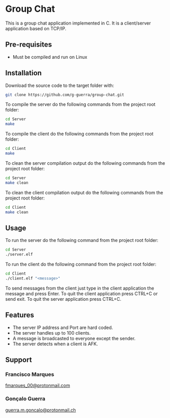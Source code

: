 # Group Chat

This is a group chat application implemented in C. It is a client/server application based on TCP/IP.

## Pre-requisites
* Must be compiled and run on Linux

## Installation

Download the source code to the target folder with:
```bash
git clone https://github.com/g-guerra/group-chat.git
```

To compile the server do the following commands from the project root folder:
```bash
cd Server
make
```

To compile the client do the following commands from the project root folder:
```bash
cd Client
make
```

To clean the server compilation output do the following commands from the project root folder:
```bash
cd Server
make clean
```

To clean the client compilation output do the following commands from the project root folder:
```bash
cd Client
make clean
```

## Usage

To run the server do the following command from the project root folder:
```bash
cd Server
./server.elf
```

To run the client do the following command from the project root folder:
```bash
cd Client
./client.elf "<message>"
```

To send messages from the client just type in the client application the message and press Enter.
To quit the client application press CTRL+C or send exit.
To quit the server application press CTRL+C.

## Features

* The server IP address and Port are hard coded.
* The server handles up to 100 clients.
* A message is broadcasted to everyone except the sender.
* The server detects when a client is AFK.

## Support
### Francisco Marques
fmarques_00@protonmail.com
### Gonçalo Guerra
guerra.m.goncalo@protonmail.ch

